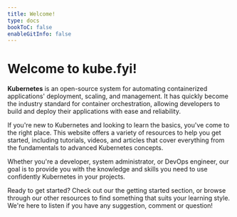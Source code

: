 ```yaml
---
title: Welcome!
type: docs
bookToC: false
enableGitInfo: false
---
```


# Welcome to kube.fyi!

**Kubernetes** is an open-source system for automating containerized applications' deployment, scaling, and management. It has quickly become the industry standard for container orchestration, allowing developers to build and deploy their applications with ease and reliability.

If you're new to Kubernetes and looking to learn the basics, you've come to the right place. This website offers a variety of resources to help you get started, including tutorials, videos, and articles that cover everything from the fundamentals to advanced Kubernetes concepts.

Whether you're a developer, system administrator, or DevOps engineer, our goal is to provide you with the knowledge and skills you need to use confidently  Kubernetes in your projects.

Ready to get started? Check out our the getting started section, or browse through our other resources to find something that suits your learning style. We're here to listen if you have any suggestion, comment or question!
